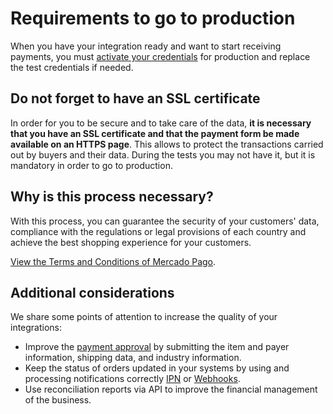 # Requirements to go to production

When you have your integration ready and want to start receiving payments, you must [activate your credentials]([FAKER][CREDENTIALS][URL]) for production and replace the test credentials if needed.

## Do not forget to have an SSL certificate

In order for you to be secure and to take care of the data, **it is necessary that you have an SSL certificate and that the payment form be made available on an HTTPS page**. This allows to protect the transactions carried out by buyers and their data.
During the tests you may not have it, but it is mandatory in order to go to production.

## Why is this process necessary?

With this process, you can guarantee the security of your customers' data, compliance with the regulations or legal provisions of each country and achieve the best shopping experience for your customers.

[View the Terms and Conditions of Mercado Pago](/developers/en/guides/resources/legal/terms-and-conditions).

## Additional considerations

We share some points of attention to increase the quality of your integrations:

+ Improve the [payment approval](/developers/en/guides/additional-content/sales-processing/payment-rejections) by submitting the item and payer information, shipping data, and industry information.
+ Keep the status of orders updated in your systems by using and processing notifications correctly [IPN](/developers/en/guides/additional-content/notifications/ipn/introduction) or [Webhooks](/developers/en/guides/additional-content/notifications/webhooks/webhooks).
+ Use reconciliation reports via API to improve the financial management of the business.